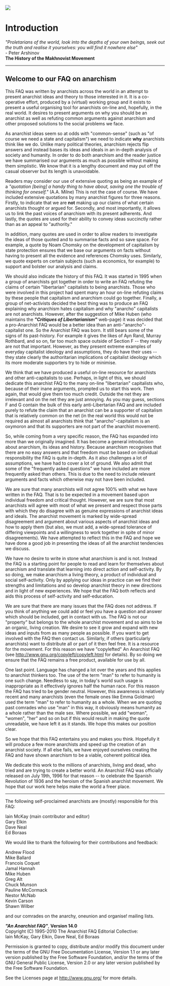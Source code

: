 ![](flag2.gif)

# Introduction

_"Proletarians of the world, look into the depths of your own beings, seek out
the truth and realise it yourselves: you will find it nowhere else"_  
\- Peter Arshinov  
**The History of the Makhnovist Movement**  
  
---  
  
## Welcome to our FAQ on anarchism

This FAQ was written by anarchists across the world in an attempt to present
anarchist ideas and theory to those interested in it. It is a co-operative
effort, produced by a (virtual) working group and it exists to present a
useful organising tool for anarchists on-line and, hopefully, in the real
world. It desires to present arguments on why you should be an anarchist as
well as refuting common arguments against anarchism and other proposed
solutions to the social problems we face.

As anarchist ideas seem so at odds with "common-sense" (such as "of course we
need a state and capitalism") we need to indicate **why** anarchists think
like we do. Unlike many political theories, anarchism rejects flip answers and
instead bases its ideas and ideals in an in-depth analysis of society and
humanity. In order to do both anarchism and the reader justice we have
summarised our arguments as much as possible without making them simplistic.
We know that it is a lengthy document and may put off the casual observer but
its length is unavoidable.

Readers may consider our use of extensive quoting as being an example of a
_"quotation [being] a handy thing to have about, saving one the trouble of
thinking for oneself."_ (A.A. Milne) This is not the case of course. We have
included extensive quotations by many anarchist figures for three reasons.
Firstly, to indicate that we are **not** making up our claims of what certain
anarchists thought or argued for. Secondly, and most importantly, it allows us
to link the past voices of anarchism with its present adherents. And lastly,
the quotes are used for their ability to convey ideas succinctly rather than
as an appeal to "authority."

In addition, many quotes are used in order to allow readers to investigate the
ideas of those quoted and to summarise facts and so save space. For example, a
quote by Noam Chomsky on the development of capitalism by state protection
ensures that we base our arguments on facts without having to present all the
evidence and references Chomsky uses. Similarly, we quote experts on certain
subjects (such as economics, for example) to support and bolster our analysis
and claims.

We should also indicate the history of this FAQ. It was started in 1995 when a
group of anarchists got together in order to write an FAQ refuting the claims
of certain "libertarian" capitalists to being anarchists. Those who were
involved in this project had spent many an hour on-line refuting claims by
these people that capitalism and anarchism could go together. Finally, a group
of net-activists decided the best thing was to produce an FAQ explaining why
anarchism hates capitalism and why "anarcho" capitalists are not anarchists.
However, after the suggestion of Mike Huben (who maintains the _**"Critiques
of Libertarianism"**_ web-page) it was decided that a pro-Anarchist FAQ would
be a better idea than an anti-"anarcho"-capitalist one. So the Anarchist FAQ
was born. It still bears some of the signs of its past-history. For example it
gives the likes of Ayn Rand, Murray Rothbard, and so on, far too much space
outside of Section F -- they really are not that important. However, as they
present extreme examples of everyday capitalist ideology and assumptions, they
do have their uses -- they state clearly the authoritarian implications of
capitalist ideology which its more moderate supporters try to hide or
minimise.

We think that we have produced a useful on-line resource for anarchists and
other anti-capitalists to use. Perhaps, in light of this, we should dedicate
this anarchist FAQ to the many on-line "libertarian" capitalists who, because
of their inane arguments, prompted us to start this work. Then again, that
would give them too much credit. Outside the net they are irrelevant and on
the net they are just annoying. As you may guess, sections F and G contain the
bulk of this early anti-Libertarian FAQ and are included purely to refute the
claim that an anarchist can be a supporter of capitalism that is relatively
common on the net (in the real world this would not be required as almost all
anarchists think that "anarcho"-capitalism is an oxymoron and that its
supporters are not part of the anarchist movement).

So, while coming from a very specific reason, the FAQ has expanded into more
than we originally imagined. It has become a general introduction about
anarchism, its ideas and history. Because anarchism recognises that there are
no easy answers and that freedom must be based on individual responsibility
the FAQ is quite in-depth. As it also challenges a lot of assumptions, we have
had to cover a lot of ground. We also admit that some of the "frequently asked
questions" we have included are more frequently asked than others. This is due
to the need to include relevant arguments and facts which otherwise may not
have been included.

We are sure that many anarchists will not agree 100% with what we have written
in the FAQ. That is to be expected in a movement based upon individual freedom
and critical thought. However, we are sure that most anarchists will agree
with most of what we present and respect those parts with which they do
disagree with as genuine expressions of anarchist ideas and ideals. The
anarchist movement is marked by wide-spread disagreement and argument about
various aspects of anarchist ideas and how to apply them (but also, we must
add, a wide-spread tolerance of differing viewpoints and a willingness to work
together in spite of minor disagreements). We have attempted to reflect this
in the FAQ and hope we have done a good job in presenting the ideas of all the
anarchist tendencies we discuss.

We have no desire to write in stone what anarchism is and is not. Instead the
FAQ is a starting point for people to read and learn for themselves about
anarchism and translate that learning into direct action and self-activity. By
so doing, we make anarchism a living theory, a product of individual and
social self-activity. Only by applying our ideas in practice can we find their
strengths and limitations and so develop anarchist theory in new directions
and in light of new experiences. We hope that the FAQ both reflects and aids
this process of self-activity and self-education.

We are sure that there are many issues that the FAQ does not address. If you
think of anything we could add or feel you have a question and answer which
should be included, get in contact with us. The FAQ is not our "property" but
belongs to the whole anarchist movement and so aims to be an organic, living
creation. We desire to see it grow and expand with new ideas and inputs from
as many people as possible. If you want to get involved with the FAQ then
contact us. Similarly, if others (particularly anarchists) want to distribute
all or part of it then feel free. It is a resource for the movement. For this
reason we have "copylefted" An Anarchist FAQ (see
<http://www.gnu.org/copyleft/copyleft.html> for details). By so doing we
ensure that the FAQ remains a free product, available for use by all.

One last point. Language has changed a lot over the years and this applies to
anarchist thinkers too. The use of the term "man" to refer to humanity is one
such change. Needless to say, in today's world such usage is inappropriate as
it effectively ignores half the human race. For this reason the FAQ has tried
to be gender neutral. However, this awareness is relatively recent and many
anarchists (even the female ones like Emma Goldman) used the term "man" to
refer to humanity as a whole. When we are quoting past comrades who use "man"
in this way, it obviously means humanity as a whole rather than the male sex.
Where possible, we add "woman", "women", "her" and so on but if this would
result in making the quote unreadable, we have left it as it stands. We hope
this makes our position clear.

So we hope that this FAQ entertains you and makes you think. Hopefully it will
produce a few more anarchists and speed up the creation of an anarchist
society. If all else fails, we have enjoyed ourselves creating the FAQ and
have shown anarchism to be a viable, coherent political idea.

We dedicate this work to the millions of anarchists, living and dead, who
tried and are trying to create a better world. An Anarchist FAQ was officially
released on July 19th, 1996 for that reason -- to celebrate the Spanish
Revolution of 1936 and the heroism of the Spanish anarchist movement. We hope
that our work here helps make the world a freer place.  
  
---  
  
The following self-proclaimed anarchists are (mostly) responsible for this
FAQ:

Iain McKay (main contributor and editor)  
Gary Elkin  
Dave Neal  
Ed Boraas

We would like to thank the following for their contributions and feedback:

Andrew Flood  
Mike Ballard  
Francois Coquet  
Jamal Hannah  
Mike Huben  
Greg Alt  
Chuck Munson  
Pauline McCormack  
Nestor McNab  
Kevin Carson  
Shawn Wilber

and our comrades on the anarchy, oneunion and organise! mailing lists.

**_"An Anarchist FAQ"_**, **Version 14.0**   
Copyright (C) 1995-2010 The Anarchist FAQ Editorial Collective:  
Iain McKay, Gary Elkin, Dave Neal, Ed Boraas

Permission is granted to copy, distribute and/or modify this document under
the terms of the GNU Free Documentation License, Version 1.1 or any later
version published by the Free Software Foundation, and/or the terms of the GNU
General Public License, Version 2.0 or any later version published by the Free
Software Foundation.

See the Licenses page at <http://www.gnu.org/> for more details.

